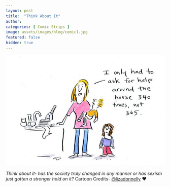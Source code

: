```yaml
---
layout: post
title:  "Think About It"
author: 
categories: [ Comic Strips ]
image: assets/images/blog/comic1.jpg
featured: false
hidden: true
---
```



![](/assets/images/blog/comic2.jpg)

_Think about it- has the society truly changed in any manner or has sexism just gotten a stronger hold on it?_
Cartoon Credits- [@lizadonnelly](https://www.instagram.com/lizadonnelly/) ❤️